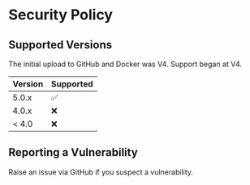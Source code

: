 # Security Policy

## Supported Versions

The initial upload to GitHub and Docker was V4.  Support began at V4.

| Version | Supported          |
| ------- | ------------------ |
| 5.0.x   | :white_check_mark: |
| 4.0.x   | :x: |
| < 4.0   | :x:                |

## Reporting a Vulnerability

Raise an issue via GitHub if you suspect a vulnerability.
